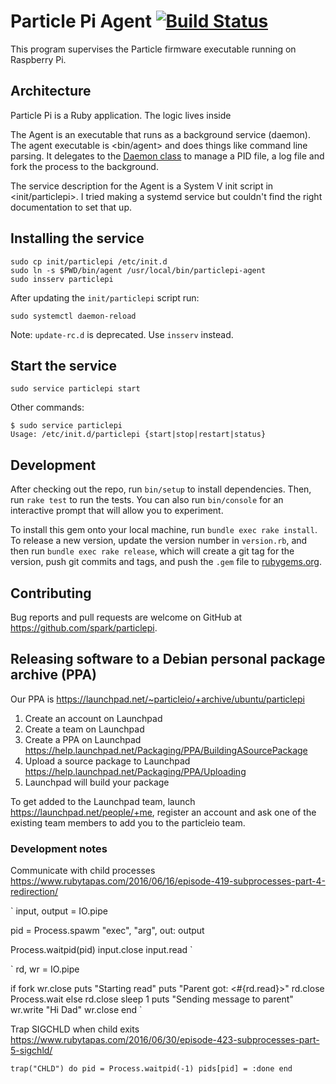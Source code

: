 # Particle Pi Agent [![Build Status](https://travis-ci.com/spark/particlepi.svg?token=xZbAFMKBu94uE5pFYFFK&branch=master)](https://travis-ci.com/spark/particlepi)

This program supervises the Particle firmware executable running on
Raspberry Pi.

## Architecture

Particle Pi is a Ruby application. The logic lives inside <lib>

The Agent is an executable that runs as a background service (daemon).
The agent executable is <bin/agent> and does things like command line parsing.
It delegates to the [Daemon class](lib/daemon.rb) to manage a PID file,
a log file and fork the process to the background.

The service description for the Agent is a System V init script in
<init/particlepi>. I tried making a systemd service but couldn't find
the right documentation to set that up.

## Installing the service

```
sudo cp init/particlepi /etc/init.d
sudo ln -s $PWD/bin/agent /usr/local/bin/particlepi-agent
sudo insserv particlepi
```

After updating the `init/particlepi` script run:
```
sudo systemctl daemon-reload
```

Note: `update-rc.d` is deprecated. Use `insserv` instead.

## Start the service

```
sudo service particlepi start
```

Other commands:
```
$ sudo service particlepi
Usage: /etc/init.d/particlepi {start|stop|restart|status}
```

## Development

After checking out the repo, run `bin/setup` to install dependencies. Then, run `rake test` to run the tests. You can also run `bin/console` for an interactive prompt that will allow you to experiment.

To install this gem onto your local machine, run `bundle exec rake install`. To release a new version, update the version number in `version.rb`, and then run `bundle exec rake release`, which will create a git tag for the version, push git commits and tags, and push the `.gem` file to [rubygems.org](https://rubygems.org).

## Contributing

Bug reports and pull requests are welcome on GitHub at https://github.com/spark/particlepi.



## Releasing software to a Debian personal package archive (PPA)

Our PPA is https://launchpad.net/~particleio/+archive/ubuntu/particlepi

1. Create an account on Launchpad
2. Create a team on Launchpad
3. Create a PPA on Launchpad
https://help.launchpad.net/Packaging/PPA/BuildingASourcePackage
4. Upload a source package to Launchpad
https://help.launchpad.net/Packaging/PPA/Uploading
5. Launchpad will build your package

To get added to the Launchpad team, launch https://launchpad.net/people/+me, register an account and ask one of the existing team members to add you to the particleio team.

### Development notes

Communicate with child processes
https://www.rubytapas.com/2016/06/16/episode-419-subprocesses-part-4-redirection/

`
input, output = IO.pipe

pid = Process.spawm "exec", "arg", out: output

Process.waitpid(pid)
input.close
input.read
`

>>

`
rd, wr = IO.pipe

if fork
  wr.close
  puts "Starting read"
  puts "Parent got: <#{rd.read}>"
  rd.close
  Process.wait
else
  rd.close
  sleep 1
  puts "Sending message to parent"
  wr.write "Hi Dad"
  wr.close
end
`

>>

Trap SIGCHLD when child exits
https://www.rubytapas.com/2016/06/30/episode-423-subprocesses-part-5-sigchld/

`
trap("CHLD") do
  pid = Process.waitpid(-1)
  pids[pid] = :done
end
`
